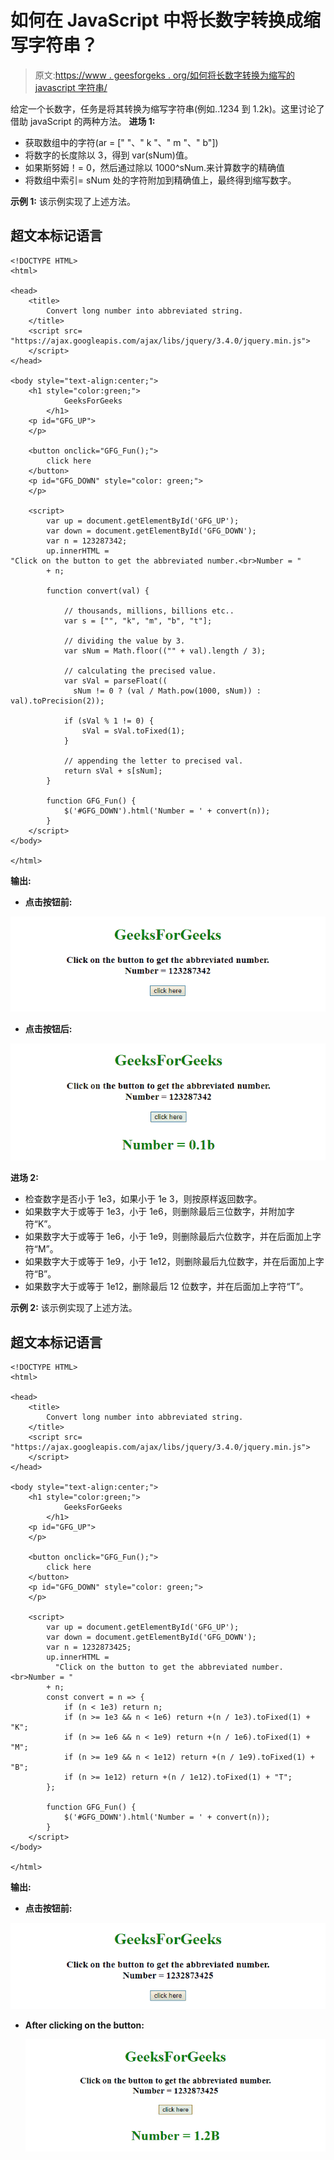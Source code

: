 # 如何在 JavaScript 中将长数字转换成缩写字符串？

> 原文:[https://www . geesforgeks . org/如何将长数字转换为缩写的 javascript 字符串/](https://www.geeksforgeeks.org/how-to-convert-long-number-into-abbreviated-string-in-javascript/)

给定一个长数字，任务是将其转换为缩写字符串(例如..1234 到 1.2k)。这里讨论了借助 javaScript 的两种方法。
**进场 1:**

*   获取数组中的字符(ar = [" "、" k "、" m "、" b"])
*   将数字的长度除以 3，得到 var(sNum)值。
*   如果斯努姆！= 0，然后通过除以 1000^sNum.来计算数字的精确值
*   将数组中索引= sNum 处的字符附加到精确值上，最终得到缩写数字。

**示例 1:** 该示例实现了上述方法。

## 超文本标记语言

```
<!DOCTYPE HTML>
<html>

<head>
    <title>
        Convert long number into abbreviated string.
    </title>
    <script src=
"https://ajax.googleapis.com/ajax/libs/jquery/3.4.0/jquery.min.js">
    </script>
</head>

<body style="text-align:center;">
    <h1 style="color:green;">  
            GeeksForGeeks  
        </h1>
    <p id="GFG_UP">
    </p>

    <button onclick="GFG_Fun();">
        click here
    </button>
    <p id="GFG_DOWN" style="color: green;">
    </p>

    <script>
        var up = document.getElementById('GFG_UP');
        var down = document.getElementById('GFG_DOWN');
        var n = 123287342;
        up.innerHTML =
"Click on the button to get the abbreviated number.<br>Number = "
        + n;

        function convert(val) {

            // thousands, millions, billions etc..
            var s = ["", "k", "m", "b", "t"];

            // dividing the value by 3.
            var sNum = Math.floor(("" + val).length / 3);

            // calculating the precised value.
            var sVal = parseFloat((
              sNum != 0 ? (val / Math.pow(1000, sNum)) : val).toPrecision(2));

            if (sVal % 1 != 0) {
                sVal = sVal.toFixed(1);
            }

            // appending the letter to precised val.
            return sVal + s[sNum];
        }

        function GFG_Fun() {
            $('#GFG_DOWN').html('Number = ' + convert(n));
        }
    </script>
</body>

</html>
```

**输出:**

*   **点击按钮前:**

![](img/dca563d6327940d815385fc2aa517ae5.png)

*   **点击按钮后:**

![](img/711011d6a770de5563493b4d8dd4d66c.png)

**进场 2:**

*   检查数字是否小于 1e3，如果小于 1e 3，则按原样返回数字。
*   如果数字大于或等于 1e3，小于 1e6，则删除最后三位数字，并附加字符“K”。
*   如果数字大于或等于 1e6，小于 1e9，则删除最后六位数字，并在后面加上字符“M”。
*   如果数字大于或等于 1e9，小于 1e12，则删除最后九位数字，并在后面加上字符“B”。
*   如果数字大于或等于 1e12，删除最后 12 位数字，并在后面加上字符“T”。

**示例 2:** 该示例实现了上述方法。

## 超文本标记语言

```
<!DOCTYPE HTML>
<html>

<head>
    <title>
        Convert long number into abbreviated string.
    </title>
    <script src=
"https://ajax.googleapis.com/ajax/libs/jquery/3.4.0/jquery.min.js">
    </script>
</head>

<body style="text-align:center;">
    <h1 style="color:green;">  
            GeeksForGeeks  
        </h1>
    <p id="GFG_UP">
    </p>

    <button onclick="GFG_Fun();">
        click here
    </button>
    <p id="GFG_DOWN" style="color: green;">
    </p>

    <script>
        var up = document.getElementById('GFG_UP');
        var down = document.getElementById('GFG_DOWN');
        var n = 1232873425;
        up.innerHTML = 
          "Click on the button to get the abbreviated number.<br>Number = "
        + n;
        const convert = n => {
            if (n < 1e3) return n;
            if (n >= 1e3 && n < 1e6) return +(n / 1e3).toFixed(1) + "K";
            if (n >= 1e6 && n < 1e9) return +(n / 1e6).toFixed(1) + "M";
            if (n >= 1e9 && n < 1e12) return +(n / 1e9).toFixed(1) + "B";
            if (n >= 1e12) return +(n / 1e12).toFixed(1) + "T";
        };

        function GFG_Fun() {
            $('#GFG_DOWN').html('Number = ' + convert(n));
        }
    </script>
</body>

</html>
```

**输出:**

*   **点击按钮前:**

![](img/2ff4488ea5a750d573cb868410cb8678.png)

*   **After clicking on the button:** 

    ![](img/1b3a2ea7ea81da2ac55681e72335087b.png)